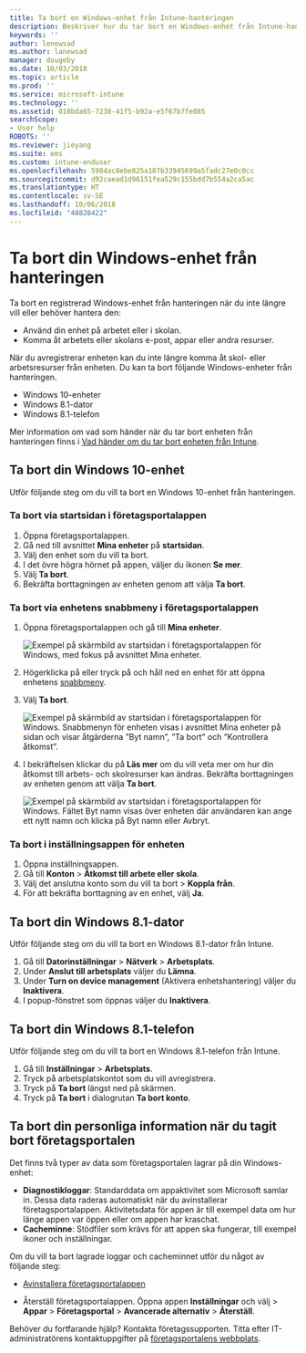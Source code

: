 ```yaml
---
title: Ta bort en Windows-enhet från Intune-hanteringen
description: Beskriver hur du tar bort en Windows-enhet från Intune-hanteringen
keywords: ''
author: lenewsad
ms.author: lanewsad
manager: dougeby
ms.date: 10/03/2018
ms.topic: article
ms.prod: ''
ms.service: microsoft-intune
ms.technology: ''
ms.assetid: 018bda65-7238-41f5-b92a-e5f67b7fe085
searchScope:
- User help
ROBOTS: ''
ms.reviewer: jieyang
ms.suite: ems
ms.custom: intune-enduser
ms.openlocfilehash: 5984ac8ebe825a187b33945699a5fadc27e0c0cc
ms.sourcegitcommit: d92caead1d96151fea529c155bdd7b554a2ca5ac
ms.translationtype: HT
ms.contentlocale: sv-SE
ms.lasthandoff: 10/06/2018
ms.locfileid: "48828422"
---
```

# <a name="remove-your-windows-device-from-management"></a>Ta bort din Windows-enhet från hanteringen

Ta bort en registrerad Windows-enhet från hanteringen när du inte längre vill eller behöver hantera den:  
* Använd din enhet på arbetet eller i skolan. 
* Komma åt arbetets eller skolans e-post, appar eller andra resurser.

När du avregistrerar enheten kan du inte längre komma åt skol- eller arbetsresurser från enheten. Du kan ta bort följande Windows-enheter från hanteringen.  
* Windows 10-enheter 
* Windows 8.1-dator
* Windows 8.1-telefon
 
Mer information om vad som händer när du tar bort enheten från hanteringen finns i [Vad händer om du tar bort enheten från Intune](what-happens-if-you-unenroll-your-device-from-intune-windows.md).  

## <a name="remove-your-windows-10-device"></a>Ta bort din Windows 10-enhet
Utför följande steg om du vill ta bort en Windows 10-enhet från hanteringen.

### <a name="remove-in-company-portal-app-home-page"></a>Ta bort via **startsidan** i företagsportalappen  

1. Öppna företagsportalappen.
2. Gå ned till avsnittet **Mina enheter** på **startsidan**.
3. Välj den enhet som du vill ta bort.
3. I det övre högra hörnet på appen, väljer du ikonen **Se mer**.
4. Välj **Ta bort**. 
5. Bekräfta borttagningen av enheten genom att välja **Ta bort**.  

### <a name="remove-in-company-portal-app-device-context-menu"></a>Ta bort via enhetens snabbmeny i företagsportalappen  

1. Öppna företagsportalappen och gå till **Mina enheter**.

    ![Exempel på skärmbild av startsidan i företagsportalappen för Windows, med fokus på avsnittet Mina enheter.](./media/1809_CheckAccess_Context_Select_Device.png)

2. Högerklicka på eller tryck på och håll ned en enhet för att öppna enhetens [snabbmeny](https://docs.microsoft.com//windows/uwp/design/controls-and-patterns/menus).  

3. Välj **Ta bort**.  

    ![Exempel på skärmbild av startsidan i företagsportalappen för Windows. Snabbmenyn för enheten visas i avsnittet **Mina enheter** på sidan och visar åtgärderna ”Byt namn”, ”Ta bort” och ”Kontrollera åtkomst”.](./media/1809_DeviceContextMenu_Windows_CP.png)  

5. I bekräftelsen klickar du på **Läs mer** om du vill veta mer om hur din åtkomst till arbets- och skolresurser kan ändras. Bekräfta borttagningen av enheten genom att välja **Ta bort**.   

     ![Exempel på skärmbild av startsidan i företagsportalappen för Windows. Fältet Byt namn visas över enheten där användaren kan ange ett nytt namn och klicka på Byt namn eller Avbryt.](./media/1808_RemoveDevice_Popup.png)  


### <a name="remove-in-device-settings-app"></a>Ta bort i inställningsappen för enheten
1. Öppna inställningsappen. 
2. Gå till **Konton** > **Åtkomst till arbete eller skola**.
3. Välj det anslutna konto som du vill ta bort > **Koppla från**.
4. För att bekräfta borttagning av en enhet, välj **Ja**.

## <a name="remove-your-windows-81-computer"></a>Ta bort din Windows 8.1-dator
Utför följande steg om du vill ta bort en Windows 8.1-dator från Intune.

1.  Gå till **Datorinställningar** > **Nätverk** > **Arbetsplats**.
2.  Under **Anslut till arbetsplats** väljer du **Lämna**.
3.  Under **Turn on device management** (Aktivera enhetshantering) väljer du **Inaktivera**.
4.  I popup-fönstret som öppnas väljer du **Inaktivera**.

## <a name="remove-your-windows-81-phone"></a>Ta bort din Windows 8.1-telefon
Utför följande steg om du vill ta bort en Windows 8.1-telefon från Intune.

1.  Gå till **Inställningar** > **Arbetsplats**.
2.  Tryck på arbetsplatskontot som du vill avregistrera.
3.  Tryck på **Ta bort** längst ned på skärmen.
4.  Tryck på **Ta bort** i dialogrutan **Ta bort konto**.  
## <a name="removing-your-personal-information-after-removing-the-company-portal"></a>Ta bort din personliga information när du tagit bort företagsportalen  

Det finns två typer av data som företagsportalen lagrar på din Windows-enhet:

-   **Diagnostikloggar**: Standarddata om appaktivitet som Microsoft samlar in. Dessa data raderas automatiskt när du avinstallerar företagsportalappen. Aktivitetsdata för appen är till exempel data om hur länge appen var öppen eller om appen har kraschat.
-   **Cacheminne**: Stödfiler som krävs för att appen ska fungerar, till exempel ikoner och inställningar.

Om du vill ta bort lagrade loggar och cacheminnet utför du något av följande steg:

* [Avinstallera företagsportalappen](https://support.microsoft.com/help/4028003/windows-10-uninstall-apps-and-programs) 

* Återställ företagsportalappen. Öppna appen **Inställningar** och välj > **Appar** > **Företagsportal** > **Avancerade alternativ** > **Återställ**. 

Behöver du fortfarande hjälp? Kontakta företagssupporten. Titta efter IT-administratörens kontaktuppgifter på [företagsportalens webbplats](https://go.microsoft.com/fwlink/?linkid=2010980).
